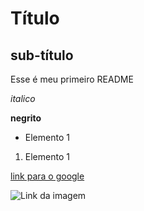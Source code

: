 # Título

## sub-título

Esse é meu primeiro README

*italico*

**negrito**

- Elemento 1

1) Elemento 1

[link para o google](http://google.com)

![Link da imagem]()